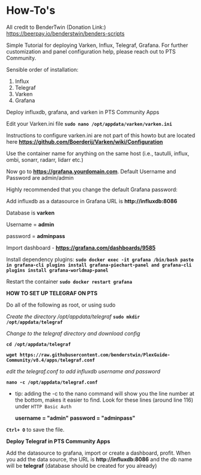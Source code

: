 # How-To's 

All credit to BenderTwin (Donation Link:) https://beerpay.io/benderstwin/benders-scripts

Simple Tutorial for deploying Varken, Influx, Telegraf, Grafana. For further customization and panel configuration help, please reach out to PTS Community. 

Sensible order of installation:

1. Influx
2. Telegraf
3. Varken
4. Grafana

Deploy influxdb, grafana, and varken in PTS Community Apps

Edit your Varken.ini file **`sudo nano /opt/appdata/varken/varken.ini`**

Instructions to configure varken.ini are not part of this howto but are located here **https://github.com/Boerderij/Varken/wiki/Configuration** 

Use the container name for anything on the same host (i.e., tautulli, influx, ombi, sonarr, radarr, lidarr etc.)

Now go to **https://grafana.yourdomain.com**. Default Username and Password are admin/admin

Highly recommended that you change the default Grafana password:

Add influxdb as a datasource in Grafana URL is **http://influxdb:8086**

Database is **varken**

Username = **admin** 

password = **adminpass**

Import dashboard - **https://grafana.com/dashboards/9585**

Install dependency plugins: **`sudo docker exec -it grafana /bin/bash paste in grafana-cli plugins install grafana-piechart-panel and grafana-cli plugins install grafana-worldmap-panel`**

Restart the container **`sudo docker restart grafana`**

**HOW TO SET UP TELEGRAF ON PTS**

Do all of the following as root, or using sudo

*Create the directory /opt/appdata/telegraf*
**`sudo mkdir /opt/appdata/telegraf`**

*Change to the telegraf directory and download config*

**`cd /opt/appdata/telegraf`**

**`wget https://raw.githubusercontent.com/benderstwin/PlexGuide-Community/v8.4/apps/telegraf.conf`**

*edit the telegraf.conf to add influxdb username and password*

**`nano -c /opt/appdata/telegraf.conf`**

- tip: adding the -c to the nano command will show you the line number at the bottom, makes it easier to find.
Look for these lines (around line 116) under `HTTP Basic Auth`

    **username = "admin"**
    **password = "adminpass"**
    
**`Ctrl+ O`** to save the file.

**Deploy Telegraf in PTS Community Apps**

Add the datasource to grafana, import or create a dashboard, profit. When you add the data source, the URL is **http://influxdb:8086** and the db name will be **telegraf** (database should be created for you already)
